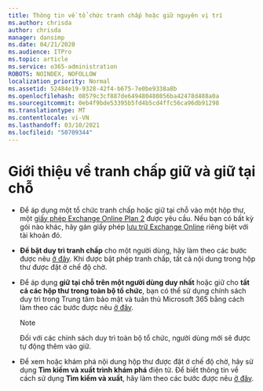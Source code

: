 ```yaml
---
title: Thông tin về tổ chức tranh chấp hoặc giữ nguyên vị trí
ms.author: chrisda
author: chrisda
manager: dansimp
ms.date: 04/21/2020
ms.audience: ITPro
ms.topic: article
ms.service: o365-administration
ROBOTS: NOINDEX, NOFOLLOW
localization_priority: Normal
ms.assetid: 52484e19-9328-42f4-b675-7e0be9338a8b
ms.openlocfilehash: 08579c3cf887de649480480856ba42478d488a0a
ms.sourcegitcommit: 0eb4f9bde53395b5fd4b5cd4ffc56ca96db91298
ms.translationtype: MT
ms.contentlocale: vi-VN
ms.lasthandoff: 03/10/2021
ms.locfileid: "50709344"
---
```

# <a name="about-litigation-holds-and-in-place-holds"></a>Giới thiệu về tranh chấp giữ và giữ tại chỗ

- Để áp dụng một tổ chức tranh chấp hoặc giữ tại chỗ vào một hộp thư, một [giấy phép Exchange Online Plan 2](https://docs.microsoft.com/office365/servicedescriptions/office-365-platform-service-description/office-365-plan-options) được yêu cầu. Nếu bạn có bất kỳ gói nào khác, hãy gán giấy phép [lưu trữ Exchange Online](https://docs.microsoft.com/office365/servicedescriptions/exchange-online-archiving-service-description/exchange-online-archiving-service-description) riêng biệt với tài khoản đó. 
    
- **Để bật duy trì tranh chấp** cho một người dùng, hãy làm theo các bước được nêu [ở đây](https://docs.microsoft.com/microsoft-365/compliance/create-a-litigation-hold?view=o365-worldwide#place-a-mailbox-on-litigation-hold). Khi được bật phép tranh chấp, tất cả nội dung trong hộp thư được đặt ở chế độ chờ.
    
- Để áp dụng **giữ tại chỗ trên một người dùng duy nhất** hoặc giữ cho **tất cả các hộp thư trong toàn bộ tổ chức**, bạn có thể sử dụng chính sách duy trì trong Trung tâm bảo mật và tuân thủ Microsoft 365 bằng cách làm theo các bước được nêu [ở đây](https://docs.microsoft.com/microsoft-365/compliance/retention-policies).
    
    > [!NOTE]
    > Đối với các chính sách duy trì toàn bộ tổ chức, người dùng mới sẽ được tự động thêm vào giữ. 
  
- Để xem hoặc khám phá nội dung hộp thư được đặt ở chế độ chờ, hãy sử dụng **Tìm kiếm và xuất trình khám phá** điện tử. Để biết thông tin về cách sử dụng **Tìm kiếm và xuất**, hãy làm theo các bước được nêu [ở đây](https://docs.microsoft.com/microsoft-365/compliance/export-search-results).
    

